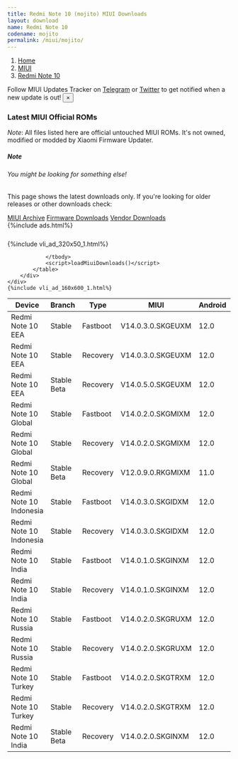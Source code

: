 ```yaml
---
title: Redmi Note 10 (mojito) MIUI Downloads
layout: download
name: Redmi Note 10
codename: mojito
permalink: /miui/mojito/
---
```

<nav aria-label="breadcrumb">
    <ol class="breadcrumb">
        <li class="breadcrumb-item"><a href="/">Home</a></li>
        <li class="breadcrumb-item"><a href="/miui/">MIUI</a></li>
        <li class="breadcrumb-item active" aria-current="page"><a href="/miui/mojito/">Redmi Note 10</a></li>
    </ol>
</nav>
<div class="alert alert-primary alert-dismissible fade show" role="alert">
    Follow MIUI Updates Tracker on <a href="https://t.me/MIUIUpdatesTracker" class="alert-link">Telegram</a>
     or <a href="https://twitter.com/MiFwUpdater" class="alert-link">Twitter</a> to get notified when a new update is out!
    <button type="button" class="close" data-dismiss="alert" aria-label="Close">
        <span aria-hidden="true">&times;</span>
    </button>
</div>

### Latest MIUI Official ROMs
*Note*: All files listed here are official untouched MIUI ROMs. It's not owned, modified or modded by Xiaomi Firmware Updater.
<div class="card">
  <div class="card-body">
    <h5 class="card-title">Note</h5>
    <h6 class="card-subtitle mb-2 text-muted">You might be looking for something else!</h6>
    <p class="card-text">This page shows the latest downloads only.
     If you're looking for older releases or other downloads check:</p>
    <a href="/archive/miui/mojito/" class="card-link">MIUI Archive</a>
    <a href="/firmware/mojito/" class="card-link">Firmware Downloads</a>
    <a href="/vendor/mojito/" class="card-link">Vendor Downloads</a>
  </div>
</div>
{%include ads.html%}
<div class="row justify-content-center">
    <div class="col-10">
        <div class="table-responsive-md" style="margin-top: 25px;">
            {%include vli_ad_320x50_1.html%}
            <table id="miui" class="display dt-responsive nowrap compact table table-striped table-hover table-sm">
                <thead class="thead-dark">
                    <tr>
                        <th data-ref="device">Device</th>
                        <th data-ref="branch">Branch</th>
                        <th data-ref="type">Type</th>
                        <th data-ref="miui">MIUI</th>
                        <th data-ref="android">Android</th>
                        <th data-ref="size">Size</th>
                        <th data-ref="size">Date</th>
                        <th data-ref="link">Link</th>
                    </tr>
                </thead>
                <tbody>
                <tr><td>Redmi Note 10 EEA</td><td>Stable</td><td>Fastboot</td><td>V14.0.3.0.SKGEUXM</td><td>12.0</td><td>4.9 GB</td><td>2023-03-06</td><td><a href="/miui/mojito/stable/V14.0.3.0.SKGEUXM/">Download</a></td></tr>
<tr><td>Redmi Note 10 EEA</td><td>Stable</td><td>Recovery</td><td>V14.0.3.0.SKGEUXM</td><td>12.0</td><td>2.9 GB</td><td>2023-03-10</td><td><a href="/miui/mojito/stable/V14.0.3.0.SKGEUXM/">Download</a></td></tr>
<tr><td>Redmi Note 10 EEA</td><td>Stable Beta</td><td>Recovery</td><td>V14.0.5.0.SKGEUXM</td><td>12.0</td><td>2.9 GB</td><td>2023-04-18</td><td><a href="/miui/mojito/stable beta/V14.0.5.0.SKGEUXM/">Download</a></td></tr>
<tr><td>Redmi Note 10 Global</td><td>Stable</td><td>Fastboot</td><td>V14.0.2.0.SKGMIXM</td><td>12.0</td><td>5.0 GB</td><td>2023-03-06</td><td><a href="/miui/mojito/stable/V14.0.2.0.SKGMIXM/">Download</a></td></tr>
<tr><td>Redmi Note 10 Global</td><td>Stable</td><td>Recovery</td><td>V14.0.2.0.SKGMIXM</td><td>12.0</td><td>2.9 GB</td><td>2023-03-12</td><td><a href="/miui/mojito/stable/V14.0.2.0.SKGMIXM/">Download</a></td></tr>
<tr><td>Redmi Note 10 Global</td><td>Stable Beta</td><td>Recovery</td><td>V12.0.9.0.RKGMIXM</td><td>11.0</td><td>2.5 GB</td><td>2021-05-13</td><td><a href="/miui/mojito/stable beta/V12.0.9.0.RKGMIXM/">Download</a></td></tr>
<tr><td>Redmi Note 10 Indonesia</td><td>Stable</td><td>Fastboot</td><td>V14.0.3.0.SKGIDXM</td><td>12.0</td><td>4.5 GB</td><td>2023-03-11</td><td><a href="/miui/mojito/stable/V14.0.3.0.SKGIDXM/">Download</a></td></tr>
<tr><td>Redmi Note 10 Indonesia</td><td>Stable</td><td>Recovery</td><td>V14.0.3.0.SKGIDXM</td><td>12.0</td><td>2.9 GB</td><td>2023-03-17</td><td><a href="/miui/mojito/stable/V14.0.3.0.SKGIDXM/">Download</a></td></tr>
<tr><td>Redmi Note 10 India</td><td>Stable</td><td>Fastboot</td><td>V14.0.1.0.SKGINXM</td><td>12.0</td><td>3.8 GB</td><td>2023-02-03</td><td><a href="/miui/mojito/stable/V14.0.1.0.SKGINXM/">Download</a></td></tr>
<tr><td>Redmi Note 10 India</td><td>Stable</td><td>Recovery</td><td>V14.0.1.0.SKGINXM</td><td>12.0</td><td>2.9 GB</td><td>2023-02-16</td><td><a href="/miui/mojito/stable/V14.0.1.0.SKGINXM/">Download</a></td></tr>
<tr><td>Redmi Note 10 Russia</td><td>Stable</td><td>Fastboot</td><td>V14.0.2.0.SKGRUXM</td><td>12.0</td><td>4.7 GB</td><td>2023-03-11</td><td><a href="/miui/mojito/stable/V14.0.2.0.SKGRUXM/">Download</a></td></tr>
<tr><td>Redmi Note 10 Russia</td><td>Stable</td><td>Recovery</td><td>V14.0.2.0.SKGRUXM</td><td>12.0</td><td>2.9 GB</td><td>2023-03-17</td><td><a href="/miui/mojito/stable/V14.0.2.0.SKGRUXM/">Download</a></td></tr>
<tr><td>Redmi Note 10 Turkey</td><td>Stable</td><td>Fastboot</td><td>V14.0.2.0.SKGTRXM</td><td>12.0</td><td>4.6 GB</td><td>2023-03-11</td><td><a href="/miui/mojito/stable/V14.0.2.0.SKGTRXM/">Download</a></td></tr>
<tr><td>Redmi Note 10 Turkey</td><td>Stable</td><td>Recovery</td><td>V14.0.2.0.SKGTRXM</td><td>12.0</td><td>2.9 GB</td><td>2023-03-17</td><td><a href="/miui/mojito/stable/V14.0.2.0.SKGTRXM/">Download</a></td></tr>
<tr><td>Redmi Note 10 India</td><td>Stable Beta</td><td>Recovery</td><td>V14.0.2.0.SKGINXM</td><td>12.0</td><td>2.9 GB</td><td>2023-03-14</td><td><a href="/miui/mojito/stable beta/V14.0.2.0.SKGINXM/">Download</a></td></tr>

                </tbody>
                <script>loadMiuiDownloads()</script>
            </table>
        </div>
    </div>
    {%include vli_ad_160x600_1.html%}
</div>
